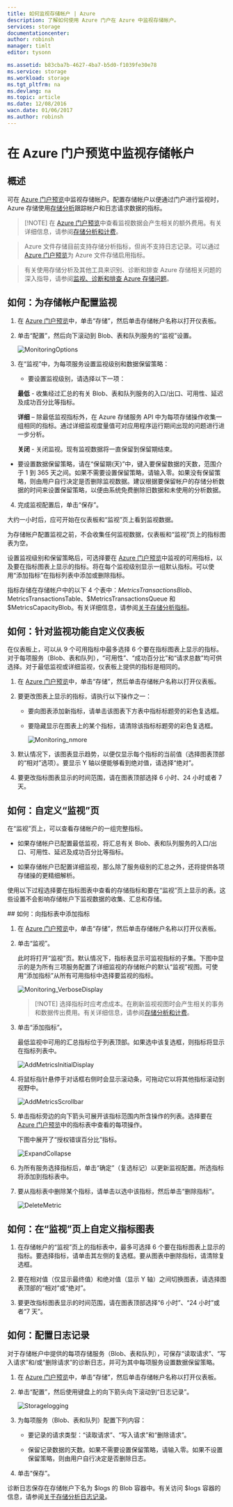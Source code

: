 ```yaml
---
title: 如何监视存储帐户 | Azure
description: 了解如何使用 Azure 门户在 Azure 中监视存储帐户。
services: storage
documentationcenter: 
author: robinsh
manager: timlt
editor: tysonn

ms.assetid: b83cba7b-4627-4ba7-b5d0-f1039fe30e78
ms.service: storage
ms.workload: storage
ms.tgt_pltfrm: na
ms.devlang: na
ms.topic: article
ms.date: 12/08/2016
wacn.date: 01/06/2017
ms.author: robinsh
---
```


# 在 Azure 门户预览中监视存储帐户
## 概述

可在 [Azure 门户预览](https://portal.azure.cn)中监视存储帐户。配置存储帐户以便通过门户进行监视时，Azure 存储使用[存储分析](http://msdn.microsoft.com/zh-cn/library/azure/hh343270.aspx)跟踪帐户和日志请求数据的指标。

> [!NOTE] 在 [Azure 门户预览](https://portal.azure.cn)中查看监视数据会产生相关的额外费用。有关详细信息，请参阅<a href="http://msdn.microsoft.com/zh-cn/library/azure/hh360997.aspx">存储分析和计费</a>。<br />

> Azure 文件存储目前支持存储分析指标，但尚不支持日志记录。可以通过 [Azure 门户预览](https://portal.azure.cn)为 Azure 文件存储启用指标。

> 有关使用存储分析及其他工具来识别、诊断和排查 Azure 存储相关问题的深入指导，请参阅[监视、诊断和排查 Azure 存储问题](./storage-monitoring-diagnosing-troubleshooting.md)。

## 如何：为存储帐户配置监视

1. 在 [Azure 门户预览](https://portal.azure.cn/)中，单击“存储”，然后单击存储帐户名称以打开仪表板。

2. 单击“配置”，然后向下滚动到 Blob、表和队列服务的“监视”设置。

    ![MonitoringOptions](./media/storage-monitor-storage-account/Storage_MonitoringOptions.png)

3. 在“监视”中，为每项服务设置监视级别和数据保留策略：

    -  要设置监视级别，请选择以下一项：

      **最低** - 收集经过汇总的有关 Blob、表和队列服务的入口/出口、可用性、延迟及成功百分比等指标。

      **详细** – 除最低监视指标外，在 Azure 存储服务 API 中为每项存储操作收集一组相同的指标。通过详细监视度量值可对应用程序运行期间出现的问题进行进一步分析。

      **关闭** - 关闭监视。现有监视数据将一直保留到保留期结束。

- 要设置数据保留策略，请在“保留期(天)”中，键入要保留数据的天数，范围介于 1 到 365 天之间。如果不需要设置保留策略，请输入零。如果没有保留策略，则由用户自行决定是否删除监视数据。建议根据要保留帐户的存储分析数据的时间来设置保留策略，以便由系统免费删除旧数据和未使用的分析数据。

4. 完成监视配置后，单击“保存”。

大约一小时后，应可开始在仪表板和“监视”页上看到监视数据。

为存储帐户配置监视之前，不会收集任何监视数据，仪表板和“监视”页上的指标图表为空。

设置监视级别和保留策略后，可选择要在 [Azure 门户预览](https://portal.azure.cn)中监视的可用指标，以及要在指标图表上显示的指标。将在每个监视级别显示一组默认指标。可以使用“添加指标”在指标列表中添加或删除指标。

指标存储在存储帐户中的以下 4 个表中：$MetricsTransactionsBlob、$MetricsTransactionsTable、$MetricsTransactionsQueue 和 $MetricsCapacityBlob。有关详细信息，请参阅[关于存储分析指标](http://msdn.microsoft.com/zh-cn/library/azure/hh343258.aspx)。

## 如何：针对监视功能自定义仪表板

在仪表板上，可以从 9 个可用指标中最多选择 6 个要在指标图表上显示的指标。对于每项服务（Blob、表和队列），“可用性”、“成功百分比”和“请求总数”均可供选择。对于最低监视或详细监视，仪表板上提供的指标是相同的。

1. 在 [Azure 门户预览](https://portal.azure.cn)中，单击“存储”，然后单击存储帐户名称以打开仪表板。

2. 要更改图表上显示的指标，请执行以下操作之一：

    - 要向图表添加新指标，请单击该图表下方表中指标标题旁的彩色复选框。

    - 要隐藏显示在图表上的某个指标，请清除该指标标题旁的彩色复选框。

        ![Monitoring\_nmore](./media/storage-monitor-storage-account/storage_Monitoring_nmore.png)

3. 默认情况下，该图表显示趋势，以便仅显示每个指标的当前值（选择图表顶部的“相对”选项）。要显示 Y 轴以便能够看到绝对值，请选择“绝对”。

4. 要更改指标图表显示的时间范围，请在图表顶部选择 6 小时、24 小时或者 7 天。

## 如何：自定义“监视”页

在“监视”页上，可以查看存储帐户的一组完整指标。

- 如果存储帐户已配置最低监视，将汇总有关 Blob、表和队列服务的入口/出口、可用性、延迟及成功百分比等指标。

- 如果存储帐户已配置详细监视，那么除了服务级别的汇总之外，还将提供各项存储操的更精细解析。

使用以下过程选择要在指标图表中查看的存储指标和要在“监视”页上显示的表。这些设置不会影响存储帐户下监视数据的收集、汇总和存储。

##<a name="how-to-add-metrics-to-the-metrics-table"></a> 如何：向指标表中添加指标

1. 在 [Azure 门户预览](https://portal.azure.cn/)中，单击“存储”，然后单击存储帐户名称以打开仪表板。

2. 单击“监视”。

    此时将打开“监视”页。默认情况下，指标表显示可监视指标的子集。下图中显示的是为所有三项服务配置了详细监视的存储帐户的默认“监视”视图。可使用“添加指标”从所有可用指标中选择要监视的指标。

    ![Monitoring\_VerboseDisplay](./media/storage-monitor-storage-account/Storage_Monitoring_VerboseDisplay.png)

    > [!NOTE] 选择指标时应考虑成本。在刷新监视视图时会产生相关的事务和数据传出费用。有关详细信息，请参阅[存储分析和计费](http://msdn.microsoft.com/zh-cn/library/azure/hh360997.aspx)。

3. 单击“添加指标”。

    最低监视中可用的汇总指标位于列表顶部。如果选中该复选框，则指标将显示在指标列表中。

    ![AddMetricsInitialDisplay](./media/storage-monitor-storage-account/Storage_AddMetrics_InitialDisplay.png)

4. 将鼠标指针悬停于对话框右侧时会显示滚动条，可拖动它以将其他指标滚动到视野中。

    ![AddMetricsScrollbar](./media/storage-monitor-storage-account/Storage_AddMetrics_Scrollbar.png)

5. 单击指标旁边的向下箭头可展开该指标范围内所含操作的列表。选择要在 [Azure 门户预览](https://portal.azure.cn)中的指标表中查看的每项操作。

    下图中展开了“授权错误百分比”指标。

    ![ExpandCollapse](./media/storage-monitor-storage-account/Storage_AddMetrics_ExpandCollapse.png)

6. 为所有服务选择指标后，单击“确定”（复选标记）以更新监视配置。所选指标将添加到指标表中。

7. 要从指标表中删除某个指标，请单击以选中该指标，然后单击“删除指标”。

    ![DeleteMetric](./media/storage-monitor-storage-account/Storage_DeleteMetric.png)

## 如何：在“监视”页上自定义指标图表

1. 在存储帐户的“监视”页上的指标表中，最多可选择 6 个要在指标图表上显示的指标。要选择指标，请单击其左侧的复选框。要从图表中删除指标，请清除复选框。

2. 要在相对值（仅显示最终值）和绝对值（显示 Y 轴）之间切换图表，请选择图表顶部的“相对”或“绝对”。

3.	要更改指标图表显示的时间范围，请在图表顶部选择“6 小时”、“24 小时”或者“7 天”。

## 如何：配置日志记录

对于存储帐户中提供的每项存储服务（Blob、表和队列），可保存“读取请求”、“写入请求”和/或“删除请求”的诊断日志，并可为其中每项服务设置数据保留策略。

1. 在 [Azure 门户预览](https://portal.azure.cn/)中，单击“存储”，然后单击存储帐户名称以打开仪表板。

2. 单击“配置”，然后使用键盘上的向下箭头向下滚动到“日志记录”。

    ![Storagelogging](./media/storage-monitor-storage-account/Storage_LoggingOptions.png)

3. 为每项服务（Blob、表和队列）配置下列内容：

    - 要记录的请求类型：“读取请求”、“写入请求”和“删除请求”。

    - 保留记录数据的天数。如果不需要设置保留策略，请输入零。如果不设置保留策略，则由用户自行决定是否删除日志。

4. 单击“保存”。

诊断日志保存在存储帐户下名为 $logs 的 Blob 容器中。有关访问 $logs 容器的信息，请参阅[关于存储分析日志记录](http://msdn.microsoft.com/zh-cn/library/azure/hh343262.aspx)。

<!---HONumber=Mooncake_0103_2017-->